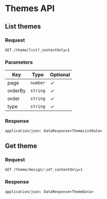 # Themes API

## List themes

### Request

```
GET /theme/list?_contentOnly=1
```

### Parameters

| Key | Type | Optional |
|-|-|-|
| page | `number` | ✓ |
| orderBy | `string` | ✓ |
| order | `string` | ✓ |
| type | `string` | ✓ |

### Response

```
application/json: DataResponse<ThemeListData>
```

## Get theme

### Request

```
GET /theme/design/:id?_contentOnly=1
```

### Response

```
application/json: DataResponse<ThemeData>
```
